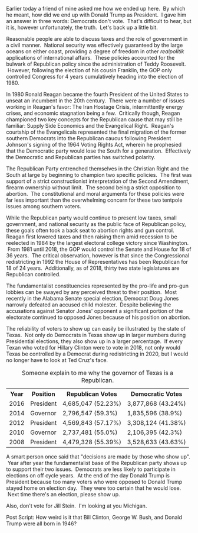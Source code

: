 Earlier today a friend of mine asked me how we ended up here.  By which he meant, how did we end up with Donald Trump as President.  I gave him an answer in three words: Democrats don't vote.  That's difficult to hear, but it is, however unfortunately, the truth.  Let's back up a little bit.

Reasonable people are able to discuss taxes and the role of government in a civil manner.  National security was effectively guaranteed by the large oceans on either coast, providing a degree of freedom in other <em>realpolitik</em> applications of international affairs.  These policies accounted for the bulwark of Republican policy since the administration of Teddy Roosevelt.  However, following the election of his cousin Franklin, the GOP only controlled Congress for 4 years cumulatively heading into the election of 1980.

In 1980 Ronald Reagan became the fourth President of the United States to unseat an incumbent in the 20th century.  There were a number of issues working in Reagan's favor: The Iran Hostage Crisis, intermittently energy crises, and economic stagnation being a few.  Critically though, Reagan championed two key concepts for the Republican cause that may still be familiar: Supply Side Economics and the Evangelical Right.  Reagan's courtship of the Evangelicals represented the final migration of the former southern Democrats into the Republican caucus following President Johnson's signing of the 1964 Voting Rights Act, wherein he prophesied that the Democratic party would lose the South for a generation.  Effectively the Democratic and Republican parties has switched polarity.

The Republican Party entrenched themselves in the Christian Right and the South at large by beginning to champion two specific policies.  The first was support of a strict constructionist interpretation of the Second Amendment, firearm ownership without limit.  The second being a strict opposition to abortion.  The constitutional and moral arguments for these policies were far less important than the overwhelming concern for these two tentpole issues among southern voters.

While the Republican party would continue to present low taxes, small government, and national security as the public face of Republican policy, these goals often took a back seat to abortion rights and gun control. Reagan first lowered taxes and then raising them amid recession to be reelected in 1984 by the largest electoral college victory since Washington.  From 1981 until 2018, the GOP would control the Senate and House for 18 of 36 years.  The critical observation, however is that since the Congressional redistricting in 1992 the House of Representatives has been Republican for 18 of 24 years.  Additionally, as of 2018, thirty two state legislatures are Republican controlled.

The fundamentalist constituencies represented by the pro-life and pro-gun lobbies can be swayed by any perceived threat to their position.  Most recently in the Alabama Senate special election, Democrat Doug Jones narrowly defeated an accused child molester.  Despite believing the accusations against Senator Jones' opponent a significant portion of the electorate continued to opposed Jones because of his position on abortion.

The reliability of voters to show up can easily be illustrated by the state of Texas.  Not only do Democrats in Texas show up in larger numbers during Presidential elections, they also show up in a larger percentage.  If every Texan who voted for Hillary Clinton were to vote in 2018, not only would Texas be controlled by a Democrat during redistricting in 2020, but I would no longer have to look at Ted Cruz's face.
<table><caption>Someone explain to me why the governor of Texas is a Republican.</caption>
<tbody>
<tr>
<th>Year</th>
<th>Position</th>
<th>Republican Votes</th>
<th>Democratic Votes</th>
</tr>
<tr>
<td>2016</td>
<td>President</td>
<td>4,685,047 (52.23%)</td>
<td>3,877,868 (43.24%)</td>
</tr>
<tr>
<td>2014</td>
<td>Governor</td>
<td>2,796,547 (59.3%)</td>
<td>1,835,596 (38.9%)</td>
</tr>
<tr>
<td>2012</td>
<td>President</td>
<td>4,569,843 (57.17%)</td>
<td>3,308,124 (41.38%)</td>
</tr>
<tr>
<td>2010</td>
<td>Governor</td>
<td>2,737,481 (55.0%)</td>
<td>2,106,395 (42.3%)</td>
</tr>
<tr>
<td>2008</td>
<td>President</td>
<td>4,479,328 (55.39%)</td>
<td>3,528,633 (43.63%)</td>
</tr>
</tbody>
</table>
A smart person once said that "decisions are made by those who show up".  Year after year the fundamentalist base of the Republican party shows up to support their two issues.  Democrats are less likely to participate in elections on off cycle years.  At the end of the day Donald Trump is President because too many voters who were opposed to Donald Trump stayed home on election day.  They were too certain that he would lose.  Next time there's an election, please show up.

Also, don't vote for Jill Stein.  I'm looking at you Michigan.

Post Script: How weird is it that Bill Clinton, George W. Bush, and Donald Trump were all born in 1946?